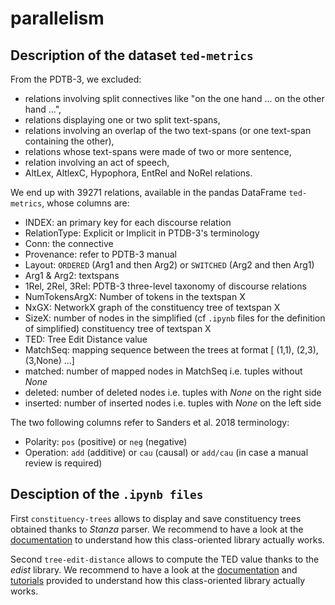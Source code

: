 # parallelism

## Description of the dataset ``ted-metrics``
From the PDTB-3, we excluded:
- relations involving split connectives like "on the one hand ... on the other
hand ...",
- relations displaying one or two split text-spans,
- relations involving an overlap of the two text-spans (or one text-span containing the other),
- relations whose text-spans were made of two or more sentence,
- relation involving an act of speech,
- AltLex, AltlexC, Hypophora, EntRel and NoRel relations.

We end up with 39271 relations, available in the pandas DataFrame ``ted-metrics``, whose columns are:
- INDEX: an primary key for each discourse relation
- RelationType: Explicit or Implicit in PTDB-3's terminology
- Conn: the connective
- Provenance: refer to PDTB-3 manual
- Layout: ``ORDERED`` (Arg1 and then Arg2) or ``SWITCHED`` (Arg2 and then Arg1)
- Arg1 & Arg2: textspans
- 1Rel, 2Rel, 3Rel: PDTB-3 three-level taxonomy of discourse relations
- NumTokensArgX: Number of tokens in the textspan X
- NxGX: NetworkX graph of the constituency tree of textspan X
- SizeX: number of nodes in the simplified (cf ``.ipynb`` files for the definition of simplified) constituency tree of textspan X
- TED: Tree Edit Distance value
- MatchSeq: mapping sequence between the trees at format [ (1,1), (2,3), (3,None) ...]
- matched: number of mapped nodes in MatchSeq i.e. tuples without _None_
- deleted: number of deleted nodes i.e. tuples with _None_ on the right side
- inserted: number of inserted nodes i.e. tuples with _None_ on the left side

The two following columns refer to Sanders et al. 2018 terminology:
- Polarity: ``pos`` (positive) or ``neg`` (negative)
- Operation: ``add`` (additive) or ``cau`` (causal) or ``add/cau`` (in case a manual review is required)

## Desciption of the ``.ipynb files``

First ``constituency-trees`` allows to display and save constituency trees obtained thanks to *Stanza* parser. We recommend to have a look at the <a href="https://stanfordnlp.github.io/stanza/data_objects.html">documentation</a> to understand how this class-oriented library actually works. 

Second ``tree-edit-distance`` allows to compute the TED value thanks to the *edist* library.  We recommend to have a look at the <a href="https://edist.readthedocs.io/en/latest/">documentation</a> and <a href="https://gitlab.ub.uni-bielefeld.de/bpaassen/python-edit-distances/-/tree/master/">tutorials</a> provided to understand how this class-oriented library actually works.
 
